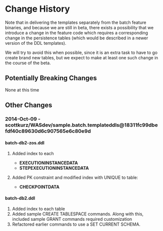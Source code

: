# Change History

Note that in delivering the templates separately from the batch feature binaries, and because we are still in beta, there exists a possibility that we introduce a change in the feature code which requires a corresponding change in the persistence tables (which would be described in a newer version of the DDL templates).  

We will try to avoid this when possible, since it is an extra task to have to go create brand new tables, but we expect to make at least one such change in the course of the beta.

## Potentially Breaking Changes

None at this time 

## Other Changes


### 2014-Oct-09 - scottkurz/WASdev/sample.batch.templateddls@18311fc99dbefdf40c89630d6c907565e6c80e9d

#### batch-db2-zos.ddl

1.  Added index to each 
    * **EXECUTIONINSTANCEDATA**
    * **STEPEXECUTIONINSTANCEDATA**

1.  Added PK constraint and modified index with UNIQUE to table:

    * **CHECKPOINTDATA**


#### batch-db2.ddl

1. Added index to each table
1. Added sample CREATE TABLESPACE commands.  Along with this, included sample GRANT commands required customization 
1. Refactored earlier commands to use a SET CURRENT SCHEMA.

